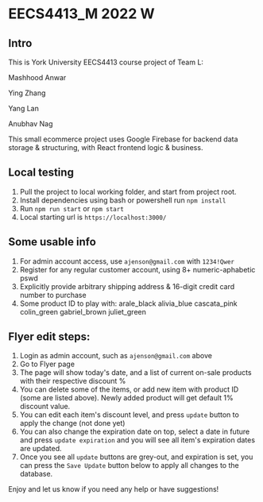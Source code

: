# EECS4413_M 2022 W

## Intro
This is York University EECS4413 course project of Team L:

Mashhood Anwar

Ying Zhang

Yang Lan

Anubhav Nag

This small ecommerce project uses Google Firebase for backend data storage & structuring, with React frontend logic & business.

## Local testing
1. Pull the project to local working folder, and start from project root.
2. Install dependencies using bash or powershell run `npm install`
3. Run `npm run start` or `npm start`
4. Local starting url is `https://localhost:3000/`

## Some usable info
1. For admin account access, use `ajenson@gmail.com` with `1234!Qwer`
2. Register for any regular customer account, using 8+ numeric-aphabetic pswd
3. Explicitly provide arbitrary shipping address & 16-digit credit card number to purchase
4. Some product ID to play with:
arale_black alivia_blue cascata_pink
colin_green gabriel_brown juliet_green

## Flyer edit steps:
1. Login as admin account, such as `ajenson@gmail.com` above
2. Go to Flyer page
3. The page will show today's date, and a list of current on-sale products with their respective discount %
4. You can delete some of the items, or add new item with product ID (some are listed above). Newly added product will get default 1% discount value.
5. You can edit each item's discount level, and press `update` button to apply the change (not done yet)
6. You can also change the expiration date on top, select a date in future and press `update expiration` and you will see all item's expiration dates are updated.
7. Once you see all `update` buttons are grey-out, and expiration is set, you can press the `Save Update` button below to apply all changes to the database.

Enjoy and let us know if you need any help or have suggestions!
